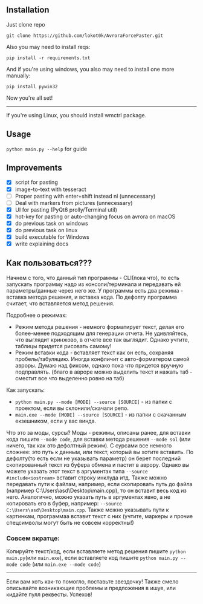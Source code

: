 ## Installation ##

Just clone repo

`git clone https://github.com/lokot0k/AvroraForcePaster.git`

Also you may need to install reqs:

`pip install -r requirements.txt` 

And if you're using windows, you also may need to install one more manually:

`pip install pywin32`

Now you're all set!

---
If you're using Linux, you should install wmctrl package. 

## Usage ##

`python main.py --help` for guide 

## Improvements ##

- [X] script for pasting
- [X] image-to-text with tesseract
- [ ] Proper pasting with enter+shift instead nl (unnecessary)
- [ ] Deal with markers from pictures (unnecessary)
- [X] UI for pasting (PyQt6 prolly/Terminal util)
- [X] hot-key for pasting or auto-changing focus on avrora on macOS
- [X] do previous task on windows
- [X] do previous task on linux
- [X] build executable for Windows
- [X] write explaining docs

## Как пользоваться???
Начнем с того, что данный тип программы - CLI(пока что), то есть запускать программу надо из консоли/терминала и передавать ей параметры/данные через него же.
У программы есть два режима - вставка метода решения, и вставка кода. По дефолту программа считает, что вставляется метод решения.

Подробнее о режимах:
- Режим метода решения - немного форматирует текст, делая его более-менее подходящим для генерации отчета. Не удивляйтесь, что выглядит кринжово, в отчете все так выглядит. Однако учтите, таблицы придется рисовать самому!
- Режим вставки кода - вставляет текст как он есть, сохраняя пробелы/табуляцию. Иногда конфличит с авто-форматером самой авроры. Думаю над фиксом, однако пока что придется вручную подправлять. (благо в авроре можно выделить текст и нажать таб - сместит все что выделенно ровно на таб)


Как запускать:
- `python main.py --mode [MODE] --source [SOURCE]` - из папки с проектом, если вы склонили/скачали репо.
- `main.exe --mode [MODE] --source [SOURCE]` - из папки с скачанным екзешником, если у вас винда.

Что это за моды, сурсы? Моды - режимы, описаны ранее, для вставки кода пишите `--mode code`, для вставки метода решения `--mode sol` (или ничего, так как это дефолтный режим).
С сурсами все немного сложнее: это путь к данным, или текст, который вы хотите вставить. По дефолту(то есть если не указывать параметр) он берет последний скопированный текст из буфера обмена и пастит в аврору. Однако вы можете указать этот текст в аргументах типа `--source #include<iostream>` вставит строку инклуда итд. Также можно передавать пути к файлам, например, если скопировать путь до файла (например C:\Users\asd\Desktop\main.cpp), то он вставит весь код из него. Аналогично, можно указать путь в аргументах явно, а не копировать его в буфер, например: `--source C:\Users\asd\Desktop\main.cpp`. Также можно указывать пути к картинкам, программаа вставит текст с них (учтите, маркеры и прочие спецсимволы могут быть не совсем корректны!)

### Совсем вкратце: 
Копируйте текст/код, если вставляете метод решения пишите `python main.py`(или  `main.exe`), если вставляете код пишите `python main.py --mode code` (или `main.exe --mode code`) 

---
Если вам хоть как-то помогло, поставьте звездочку! Также смело описывайте возникающие проблемы и предложения в ишуе, или кидайте пулл реквесты. Успехов!
